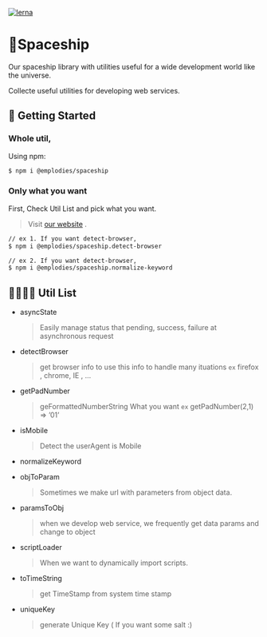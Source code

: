 [![lerna](https://img.shields.io/badge/maintained%20with-lerna-cc00ff.svg)](https://lerna.js.org/)

# 🚀Spaceship

Our spaceship library with utilities useful for a wide development world like the universe.

Collecte useful utilities for developing web services.

## 🌟 Getting Started

### Whole util,
Using npm:
```bash
$ npm i @emplodies/spaceship
```

### Only what you want 
First, Check Util List and pick what you want.
> Visit [our website](https://spaceship-js.netlify.com/) .

```bash
// ex 1. If you want detect-browser, 
$ npm i @emplodies/spaceship.detect-browser

// ex 2. If you want detect-browser, 
$ npm i @emplodies/spaceship.normalize-keyword
```

## 👩‍🚀👨‍🚀 Util List

- asyncState

  > Easily manage status that pending, success, failure at asynchronous request

- detectBrowser

  > get browser info to use this info to handle many ituations
  > `ex` firefox , chrome, IE , …

- getPadNumber

  > geFormattedNumberString What you want
  > `ex` getPadNumber(2,1) => ’01’

- isMobile

  > Detect the userAgent is Mobile

- normalizeKeyword

- objToParam

  > Sometimes we make url with parameters from object data.

- paramsToObj

  > when we develop web service, we frequently get data params and change to object

- scriptLoader

  > When we want to dynamically import scripts.

- toTimeString

  > get TimeStamp from system time stamp

- uniqueKey
  > generate Unique Key ( If you want some salt :)
